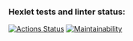 ### Hexlet tests and linter status:
[![Actions Status](https://github.com/tema-offline/python-project-49/actions/workflows/hexlet-check.yml/badge.svg)](https://github.com/tema-offline/python-project-49/actions)
[![Maintainability](https://api.codeclimate.com/v1/badges/0489a6881d0f46403e7c/maintainability)](https://codeclimate.com/github/tema-offline/python-project-49/maintainability)